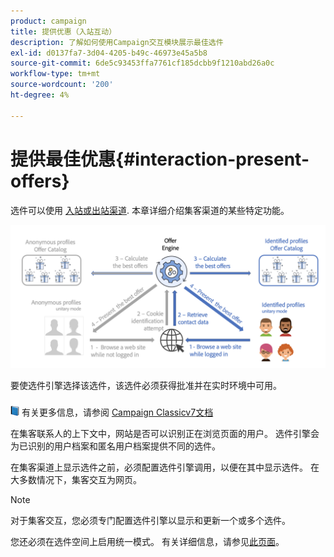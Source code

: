 ```yaml
---
product: campaign
title: 提供优惠（入站互动）
description: 了解如何使用Campaign交互模块展示最佳选件
exl-id: d0137fa7-3d04-4205-b49c-46973e45a5b8
source-git-commit: 6de5c93453ffa7761cf185dcbb9f1210abd26a0c
workflow-type: tm+mt
source-wordcount: '200'
ht-degree: 4%

---
```


# 提供最佳优惠{#interaction-present-offers}

选件可以使用 [入站或出站渠道](interaction-architecture.md#interaction-types). 本章详细介绍集客渠道的某些特定功能。

![](assets/inbound-interactions.png)

要使选件引擎选择该选件，该选件必须获得批准并在实时环境中可用。

![](../assets/do-not-localize/book.png) 有关更多信息，请参阅 [Campaign Classicv7文档](https://experienceleague.adobe.com/docs/campaign-classic/using/managing-offers/managing-an-offer-catalog/approving-and-activating-an-offer.html?lang=en#approving-offer-content)

在集客联系人的上下文中，网站是否可以识别正在浏览页面的用户。 选件引擎会为已识别的用户档案和匿名用户档案提供不同的选件。

在集客渠道上显示选件之前，必须配置选件引擎调用，以便在其中显示选件。 在大多数情况下，集客交互为网页。

>[!NOTE]
>
>对于集客交互，您必须专门配置选件引擎以显示和更新一个或多个选件。
>
>您还必须在选件空间上启用统一模式。 有关详细信息，请参见[此页面](interaction-offer-spaces.md)。
